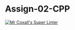# Assign-02-CPP
[![Mr Coxall's Super Linter](https://github.com/ICS3U-C-Programming-ZakG/Assign-02-CPP/workflows/Mr%20Coxall's%20Super%20Linter/badge.svg)](https://github.com/ICS3U-C-Programming-ZakG/Assign-02-CPP/actions/)
